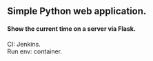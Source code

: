 ## Simple Python web application.
#### Show the current time on a server via Flask.
<p>CI: Jenkins.<br>
Run env: container.<br>